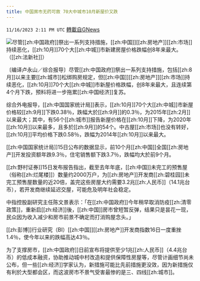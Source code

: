 ```yaml
---
title: 中国房市无药可救 70大中城市10月新屋价又跌
---
```

`11/16/2023 2:11 PM UTC` [轉載自GNews](https://gnews.org/articles/1984723)

![](https://img.ltn.com.tw/Upload/business/page/800/2023/11/16/4492695_1.jpg "")尽管[[zh:中国政府]]祭出一系列支持措施，[[zh:中国]][[zh:房地产]][[zh:市场]]持续恶化，[[zh:10月]]70个大[[zh:中城]]市新建房屋价格跌幅创8年来最大。（[[zh:法新社]]）

〔编译卢永山／综合报导〕尽管[[zh:中国政府]]祭出一系列支持措施，包括[[zh:8月]]以来主要[[zh:城市]]松绑购房规定，但[[zh:中国]][[zh:房地产]][[zh:市场]]持续恶化，[[zh:10月]]70个大[[zh:中城]]市新屋价格跌幅，创8年来最大，且连续第4个月下跌，预料将进一步拖累[[zh:中国经济]]复苏。

综合外电报导，[[zh:中国国家统计局]]表示，[[zh:10月]]70个大[[zh:中城]]市新屋价格较[[zh:9月]]下跌0.38％，跌幅大於[[zh:9月]]的0.3％，为2015年[[zh:2月]]以来最大；其中，有56个[[zh:城市]]报告新屋价格在[[zh:10月]]下降，为2020年[[zh:10月]]以来最多，且多於[[zh:9月]]的54个。中古屋[[zh:市场]]也没有转好，[[zh:10月]]平均价格下跌0.58％，跌幅为2014年[[zh:10月]]以来最大。

[[zh:中国国家统计局]]15日公布的数据显示，前10个月[[zh:中国]]全国[[zh:房地产]]开发投资额年跌9.3％，住宅销售额下跌3.7％，跌幅均大於前9个月。

[[zh:野村证券]]15日发布报告指出，截至去年年底，[[zh:中国]]未完工的预售屋（俗称[[zh:烂尾楼]]）数量约2000万户，为[[zh:房地产]]开发商[[zh:碧桂园]]未完工预售屋数量的近20倍，盖完这些房屋大约需要3.2兆[[zh:人民币]]（14.1兆台币），若开发商继续延迟交屋，可能危及明年社会稳定。

中指控股副研究主任陈文景表示：「在[[zh:中国政府]]今年稍早取消防疫[[zh:清零政策]]，重新启[[zh:经济]]後，[[zh:中国]]房市曾短暂反弹，结果只是昙花一现，民众因为收入减少和房市前景不确定而打消购屋念头。」

[[zh:彭博]]行业研究（BI）[[zh:中国]][[zh:房地产]]开发商指数16日一度重挫1.4％，使今年以来的跌幅高达43％。

为了支撑房市，[[zh:中国政府]]日前宣布将提供至少1兆[[zh:人民币]]（4.4兆台币）的低成本融资，协助推动城中村改造和提供保障性房屋等，尽管计画细节尚未公布，但一些[[zh:经济]]学家认为，新措施可能比先前措施更没效，因为新措施仅有利於大型都会区，而这波房市不景气受害最惨的是三、四线[[zh:城市]]。
